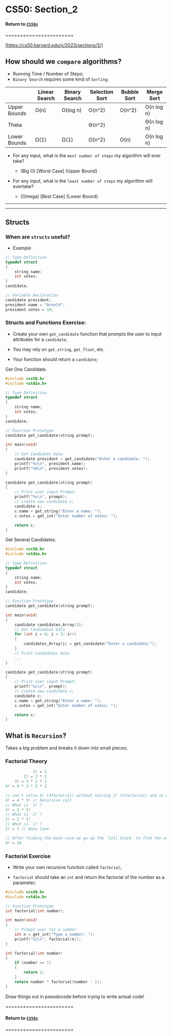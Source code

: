CS50: Section_2
=======================

#### Return to [`CS50x`](/README.md)

=======================

[https://cs50.harvard.edu/x/2023/sections/3/]

## How should we `compare` algorithms?

- Running Time / Number of Steps;
- `Binary Search` requires some kind of `Sorting`;

| | Linear Search | Binary Search | Selection Sort | Bubble Sort | Merge Sort |
|-------|----------|-----------|-------|---|--|
| Upper Bounds | O(n) | O(log n) |  O(n^2) | O(n^2) | O(n log n) |
| Theta | | | Θ(n^2) | | Θ(n log n)
| Lower Bounds | Ω(1) | Ω(1) | Ω(n^2) | O(n) | O(n log n) |


- For any input, what is the `most number of steps` my algorithm will ever take? 
  - (Big O) [Worst Case] {Upper Bound}

- For any input, what is the `least number of steps` my algorithm will evertake? 
  - (Omega) [Best Case] {Lower Bound}

___
___

## Structs

### When are `structs` useful?

- Example

```c
// Type Definition
typedef struct 
{
    string name;
    int votes;  
}
candidate;

// Variable Declaration
candidate president;
president.name = "Arnold";
president.votes = 10;
```

### Structs and Functions Exercise:

- Create your own `get_candidate` function that prompts the user to input attributes for a `candidate`;

- You may rely on `get_string`, `get_float`, etc.

- Your function should return a `candidate`;

Get One Candidate.

```c
#include <cs50.h>
#include <stdio.h>

// Type Definition
typedef struct 
{
    string name;
    int votes;
}
candidate;

// Function Prototype
candidate get_candidate(string prompt);

int main(void)
{
    // Get Candidate Data
    candidate president = get_candidate("Enter a candidate: ");
    printf("%s\n", president.name);
    printf("%d\n", president.votes);
}

candidate get_candidate(string prompt)
{
    // Print user input Prompt;
    printf("%s\n", prompt);
    // create new candidate c;
    candidate c;
    c.name = get_string("Enter a name: ");
    c.votes = get_int("Enter number of votes: ");

    return c;
}
```

Get Several Candidates.

```c
#include <cs50.h>
#include <stdio.h>

// Type Definition
typedef struct 
{
    string name;
    int votes;
}
candidate;

// Function Prototype
candidate get_candidate(string prompt);

int main(void)
{
    candidate candidates_Array[3];
    // Get Candidates Data
    for (int i = 0; i < 3; i++)
    {
        candidates_Array[i] = get_candidate("Enter a candidate:");
    }
    // Print Candidates Data
    ...
}

candidate get_candidate(string prompt)
{
    // Print user input Prompt;
    printf("%s\n", prompt);
    // create new candidate c;
    candidate c;
    c.name = get_string("Enter a name: ");
    c.votes = get_int("Enter number of votes: ");

    return c;
}
```

## What is `Recursion`?

Takes a big problem and breaks it down into small pieces;

### Factorial Theory

```c
            1! = 1
        2! = 2 * 1
    3! = 3 * 2 * 1
4! = 4 * 3 * 2 * 1

// can't solve 4! (4factorial) without solving 3! (3factorial) and so on...
4! = 4 * 3! // Recursive call
// What is `3!`?
3! = 3 * 2! 
// What is `2!`?
2! = 2 * 1!
// What is `1!`?
1! = 1 // Base Case

// After finding the base case we go up the `Call Stack` to find the answer
4! = 24
```

### Factorial Exercise

- Write your own recursive function called `factorial`;

- `factorial` should take an `int` and return the factorial of the number as a parameter;

```c
#include <cs50.h>
#include <stdio.h>

// Function Prototype
int factorial(int number);

int main(void)
{
    // Prompt user for a number
    int n = get_int("Type a number: ");
    printf("%i\n", factorial(n));
}

int factorial(int number)
{
    if (number == 1)
    {
        return 1;
    }
    return number * factorial(number - 1);
}
```

Draw things out in pseudocode before trying to write actual code!

=======================

#### Return to [`CS50x`](/README.md)

=======================